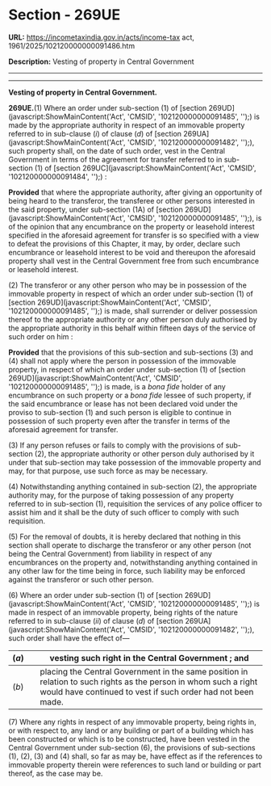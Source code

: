 # Section - 269UE

**URL:** https://incometaxindia.gov.in/acts/income-tax act, 1961/2025/102120000000091486.htm

**Description:** Vesting of property in Central Government

---

****

**Vesting of property in Central Government.**

**269UE.**(1) Where an order under sub-section (1) of [section 269UD](javascript:ShowMainContent\('Act', 'CMSID', '102120000000091485', ''\);) is made by the appropriate authority in respect of an immovable property referred to in sub-clause (_i_) of clause (_d_) of [section 269UA](javascript:ShowMainContent\('Act', 'CMSID', '102120000000091482', ''\);), such property shall, on the date of such order, vest in the Central Government in terms of the agreement for transfer referred to in sub-section (1) of [section 269UC](javascript:ShowMainContent\('Act', 'CMSID', '102120000000091484', ''\);) :

**Provided** that where the appropriate authority, after giving an opportunity of being heard to the transferor, the transferee or other persons interested in the said property, under sub-section (1A) of [section 269UD](javascript:ShowMainContent\('Act', 'CMSID', '102120000000091485', ''\);), is of the opinion that any encumbrance on the property or leasehold interest specified in the aforesaid agreement for transfer is so specified with a view to defeat the provisions of this Chapter, it may, by order, declare such encumbrance or leasehold interest to be void and thereupon the aforesaid property shall vest in the Central Government free from such encumbrance or leasehold interest.

(2) The transferor or any other person who may be in possession of the immovable property in respect of which an order under sub-section (1) of [section 269UD](javascript:ShowMainContent\('Act', 'CMSID', '102120000000091485', ''\);) is made, shall surrender or deliver possession thereof to the appropriate authority or any other person duly authorised by the appropriate authority in this behalf within fifteen days of the service of such order on him :

**Provided** that the provisions of this sub-section and sub-sections (3) and (4) shall not apply where the person in possession of the immovable property, in respect of which an order under sub-section (1) of [section 269UD](javascript:ShowMainContent\('Act', 'CMSID', '102120000000091485', ''\);) is made, is a _bona fide_ holder of any encumbrance on such property or a _bona fide_ lessee of such property, if the said encumbrance or lease has not been declared void under the proviso to sub-section (1) and such person is eligible to continue in possession of such property even after the transfer in terms of the aforesaid agreement for transfer.

(3) If any person refuses or fails to comply with the provisions of sub-section (2), the appropriate authority or other person duly authorised by it under that sub-section may take possession of the immovable property and may, for that purpose, use such force as may be necessary.

(4) Notwithstanding anything contained in sub-section (2), the appropriate authority may, for the purpose of taking possession of any property referred to in sub-section (1), requisition the services of any police officer to assist him and it shall be the duty of such officer to comply with such requisition.

(5) For the removal of doubts, it is hereby declared that nothing in this section shall operate to discharge the transferor or any other person (not being the Central Government) from liability in respect of any encumbrances on the property and, notwithstanding anything contained in any other law for the time being in force, such liability may be enforced against the transferor or such other person.

(6) Where an order under sub-section (1) of [section 269UD](javascript:ShowMainContent\('Act', 'CMSID', '102120000000091485', ''\);) is made in respect of an immovable property, being rights of the nature referred to in sub-clause (_ii_) of clause (_d_) of [section 269UA](javascript:ShowMainContent\('Act', 'CMSID', '102120000000091482', ''\);), such order shall have the effect of—

(_a_)|  |  vesting such right in the Central Government ; and  
---|---|---  
(_b_)|  |  placing the Central Government in the same position in relation to such rights as the person in whom such a right would have continued to vest if such order had not been made.  
  
(7) Where any rights in respect of any immovable property, being rights in, or with respect to, any land or any building or part of a building which has been constructed or which is to be constructed, have been vested in the Central Government under sub-section (6), the provisions of sub-sections (1), (2), (3) and (4) shall, so far as may be, have effect as if the references to immovable property therein were references to such land or building or part thereof, as the case may be.